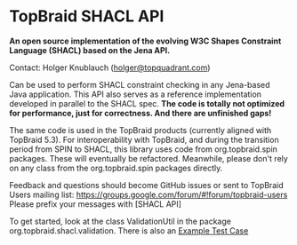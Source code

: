 # TopBraid SHACL API

**An open source implementation of the evolving W3C Shapes Constraint Language (SHACL) based on the Jena API.**

Contact: Holger Knublauch (holger@topquadrant.com)

Can be used to perform SHACL constraint checking in any Jena-based Java application.
This API also serves as a reference implementation developed in parallel to the SHACL spec.
**The code is totally not optimized for performance, just for correctness. And there are unfinished gaps!**

The same code is used in the TopBraid products (currently aligned with TopBraid 5.3).
For interoperability with TopBraid, and during the transition period from SPIN to SHACL, this library
uses code from org.topbraid.spin packages. These will eventually be refactored.
Meanwhile, please don't rely on any class from the org.topbraid.spin packages directly. 

Feedback and questions should become GitHub issues or sent to TopBraid Users mailing list:
https://groups.google.com/forum/#!forum/topbraid-users
Please prefix your messages with [SHACL API]

To get started, look at the class ValidationUtil in
the package org.topbraid.shacl.validation.
There is also an [Example Test Case](../master/src/test/java/org/topbraid/shacl/ValidationExample.java)
